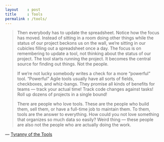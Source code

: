 ```yaml
---
layout    : post
title     : Tools
permalink : /tools/
---
```


> Then everybody has to update the spreadsheet. Notice how the focus has moved.
> Instead of sitting in a room doing other things while the status of our
> project beckons us on the wall, we’re sitting in our cubicles filling out a
> spreadsheet once a day. The focus is on remembering to update a tool, not
> thinking about the status of our project. The tool starts running the project.
> It becomes the central source for finding out things. Not the people.
> 
> If we’re not lucky somebody writes a check for a more “powerful” tool.
> “Powerful” Agile tools usually have all sorts of fields, checkboxes, and
> whiz-bangs. They promise all kinds of benefits for teams — track your actual
> time! Track code changes against tasks! Roll up dozens of projects in a single
> bound!
> 
> There are people who love tools. These are the people who build them, sell
> them, or have a full-time job to maintain them. To them, tools are the answer
> to everything. How could you not love something that organizes so much data so
> easily? Weird thing — these people are also not the people who are actually
> doing the work.

&mdash; [Tyranny of the Tools](http://www.whattofix.com/blog/archives/2011/12/tyranny-of-the-1.php)
